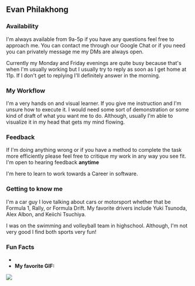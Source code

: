 ## Evan Philakhong

### Availability

I'm always available from 9a-5p if you have any questions feel free to approach me. You can contact me through our Google Chat or if you need you can privately message me my DMs are always open.

Currently my Monday and Friday evenings are quite busy because that's when I'm usually working but I usually try to reply as soon as I get home at 11p. If I don't get to replying I'll definitely answer in the morning.

### My Workflow

I'm a very hands on and visual learner. If you give me instruction and I'm unsure how to execute it. I would need some sort of demonstration or some kind of draft of what you want me to do. Although, usually I'm able to visualize it in my head that gets my mind flowing.



### Feedback

If I'm doing anything wrong or if you have a method to complete the task more efficiently please feel free to critique my work in any way you see fit. I'm open to hearing feedback **anytime** 

I'm here to learn to work towards a Career in software.

### Getting to know me

I'm a car guy I love talking about cars or motorsport whether that be Formula 1, Rally, or Formula Drift. My favorite drivers include Yuki Tsunoda, Alex Albon, and Keiichi Tsuchiya.

I was on the swimming and volleyball team in highschool. Although, I'm not very good I find both sports very fun! 
### Fun Facts
* 
* **My favorite GIF:**
<img src="https://media1.tenor.com/m/rsA445bvUs8AAAAd/hinata-haikyuu.gif">
